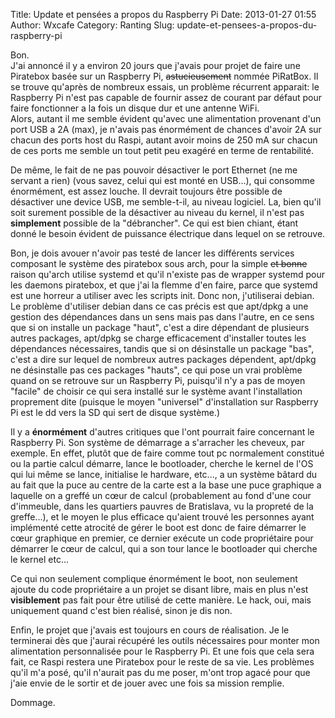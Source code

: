 Title: Update et pensées a propos du Raspberry Pi
Date: 2013-01-27 01:55
Author: Wxcafe
Category: Ranting 
Slug: update-et-pensees-a-propos-du-raspberry-pi

Bon.  
J'ai annoncé il y a environ 20 jours que j'avais pour projet de faire
une Piratebox basée sur un Raspberry Pi, <del>astucieusement</del> nommée
PiRatBox. Il se trouve qu'après de nombreux essais, un problème
récurrent apparait: le Raspberry Pi n'est pas capable de fournir assez
de courant par défaut pour faire fonctionner a la fois un disque dur et
une antenne WiFi.  
Alors, autant il me semble évident qu'avec une
alimentation provenant d'un port USB a 2A (max), je n'avais pas
énormément de chances d'avoir 2A sur chacun des ports host du Raspi,
autant avoir moins de 250 mA sur chacun de ces ports me semble un tout
petit peu exagéré en terme de rentabilité.  

De même, le fait de ne pas pouvoir désactiver le port Ethernet (ne me
servant a rien) (vous savez, celui qui est monté en USB...), qui
consomme énormément, est assez louche. Il devrait toujours être possible
de désactiver une device USB, me semble-t-il, au niveau logiciel. La,
bien qu'il soit surement possible de la désactiver au niveau du kernel,
il n'est pas **simplement** possible de la "débrancher". Ce qui est bien
chiant, étant donné le besoin évident de puissance électrique dans
lequel on se retrouve.  

Bon, je dois avouer n'avoir pas testé de lancer les différents services
composant le système des piratebox sous arch, pour la simple <del>et
bonne</del> raison qu'arch utilise systemd et qu'il n'existe pas de wrapper
systemd pour les daemons piratebox, et que j'ai la flemme d'en faire,
parce que systemd est une horreur a utiliser avec les scripts init. Donc
non, j'utiliserai debian. Le problème d'utiliser debian dans ce cas
précis est que apt/dpkg a une gestion des dépendances dans un sens mais
pas dans l'autre, en ce sens que si on installe un package "haut", c'est
a dire dépendant de plusieurs autres packages, apt/dpkg se charge
efficacement d'installer toutes les dépendances nécessaires, tandis que
si on désinstalle un package "bas", c'est a dire sur lequel de nombreux
autres packages dépendent, apt/dpkg ne désinstalle pas ces packages
"hauts", ce qui pose un vrai problème quand on se retrouve sur un
Raspberry Pi, puisqu'il n'y a pas de moyen "facile" de choisir ce qui
sera installé sur le système avant l'installation proprement dite
(puisque le moyen "universel" d'installation sur Raspberry Pi est le dd
vers la SD qui sert de disque système.)

Il y a **énormément** d'autres critiques que l'ont pourrait faire
concernant le Raspberry Pi. Son système de démarrage a s'arracher les
cheveux, par exemple. En effet, plutôt que de faire comme tout pc
normalement constitué ou la partie calcul démarre, lance le bootloader,
cherche le kernel de l'OS qui lui même se lance, initialise le hardware,
etc..., a un système bâtard du au fait que la puce au centre de la carte
est a la base une puce graphique a laquelle on a greffé un cœur de
calcul (probablement au fond d'une cour d'immeuble, dans les quartiers
pauvres de Bratislava, vu la propreté de la greffe...), et le moyen le
plus efficace qu'aient trouvé les personnes ayant implémenté cette
atrocité de gérer le boot est donc de faire démarrer le cœur graphique
en premier, ce dernier exécute un code propriétaire pour démarrer le
cœur de calcul, qui a son tour lance le bootloader qui cherche le kernel
etc...  

Ce qui non seulement complique énormément le boot, non seulement ajoute
du code propriétaire a un projet se disant libre, mais en plus n'est
**visiblement** pas fait pour être utilisé de cette manière. Le hack,
oui, mais uniquement quand c'est bien réalisé, sinon je dis non.  

Enfin, le projet que j'avais est toujours en cours de réalisation. Je
le terminerai dès que j'aurai récupéré les outils nécessaires pour
monter mon alimentation personnalisée pour le Raspberry Pi. Et une fois
que cela sera fait, ce Raspi restera une Piratebox pour le reste de sa
vie. Les problèmes qu'il m'a posé, qu'il n'aurait pas du me poser, m'ont
trop agacé pour que j'aie envie de le sortir et de jouer avec une fois
sa mission remplie.  

Dommage.
